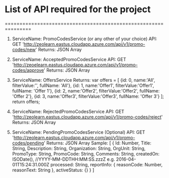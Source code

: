 # List of API required for the project
===============================================================
1. ServiceName: PromoCodesService (or any other of your choice)
API: GET 'http://zeolearn.eastus.cloudapp.azure.com/api/v1/promo-codes/new'
Returns: JSON Array

2. ServiceName: AcceptedPromoCodesService
API: GET 'http://zeoelearn.eastus.cloudapp.azure.com/api/v1/promo-codes/approve'
Returns: JSON Array

3. ServiceName: OffersService
Returns:
    var offers = [
      {id: 0, name:'All', filterValue:'', fullName: 'All'},
      {id: 1, name:'Offer1', filterValue:'Offer1', fullName: 'Offer 1'},
      {id: 2, name:'Offer2', filterValue:'Offer2', fullName: 'Offer 2'},
      {id: 3, name:'Offer3', filterValue:'Offer3', fullName: 'Offer 3'}
    ];
    return offers;

4. ServiceName: RejectedPromoCodesService
API: GET 'http://zeolearn.eastus.cloudapp.azure.com/api/v1/promo-codes/reject'
Returns: JSON Array

5. ServiceName: PendingPromoCodesService (Optional)
API: GET 'http://zeolearn.eastus.cloudapp.azure.com/api/v1/promo-codes/pending'
Returns: JSON Array 
Sample: 
[
	{
		Id: Number,
		Title: String,
		Description: String,
		Organization: String,
		OrgUnit: String,
		PromoType: String,
		PromoCode: String,
		Comments: String,
		createdOn: ISODate(), //YYYY-MM-DDTHH:MM:SS.zzzZ e.g. 2016-04-01T15:24:31.000Z
		processed: String,
		reportInfo: { reasonCode: Number, reasonText: String },
		activeStatus: {}
}
]




